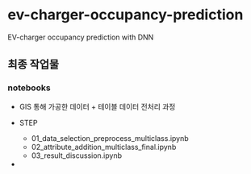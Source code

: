 # ev-charger-occupancy-prediction
EV-charger occupancy prediction with DNN


## 최종 작업물
### notebooks
- GIS 통해 가공한 데이터 + 테이블 데이터 전처리 과정
- STEP
  - 01_data_selection_preprocess_multiclass.ipynb
  - 02_attribute_addition_multiclass_final.ipynb
  - 03_result_discussion.ipynb
 
-   
